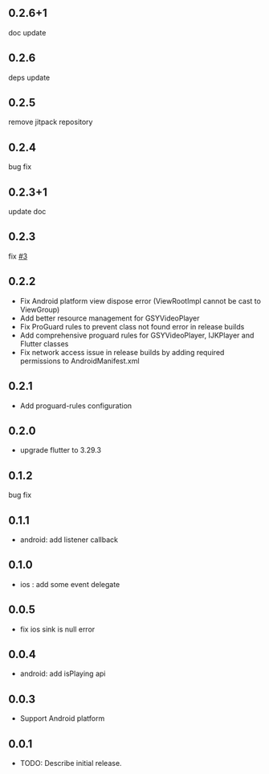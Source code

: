 ## 0.2.6+1

doc update

## 0.2.6

deps update

## 0.2.5

remove jitpack repository

## 0.2.4

bug fix

## 0.2.3+1

update doc

## 0.2.3

fix [#3](https://github.com/mdddj/video_player_rtmp_ext/issues/3)

## 0.2.2

* Fix Android platform view dispose error (ViewRootImpl cannot be cast to ViewGroup)
* Add better resource management for GSYVideoPlayer
* Fix ProGuard rules to prevent class not found error in release builds
* Add comprehensive proguard rules for GSYVideoPlayer, IJKPlayer and Flutter classes
* Fix network access issue in release builds by adding required permissions to AndroidManifest.xml

## 0.2.1

* Add proguard-rules configuration

## 0.2.0

* upgrade flutter to 3.29.3

## 0.1.2

bug fix

## 0.1.1

* android: add listener callback

## 0.1.0

* ios : add some event delegate

## 0.0.5

* fix ios sink is null error

## 0.0.4
* android: add isPlaying api

## 0.0.3
* Support Android platform

## 0.0.1

* TODO: Describe initial release.
